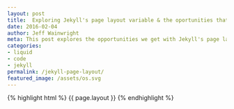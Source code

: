 ```yaml
---
layout: post
title:  Exploring Jekyll's page layout variable & the oportunities that it can offer
date: 2016-02-04
author: Jeff Wainwright
meta: This post explores the opportunities we get with Jekyll's page layout variable
categories:
- liquid
- code
- jekyll
permalink: /jekyll-page-layout/
featured_image: /assets/os.svg
---
```


{% highlight html %}
	{{ page.layout }}
{% endhighlight %}